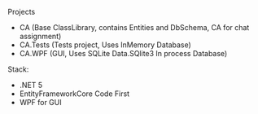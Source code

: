 
Projects
* CA			(Base ClassLibrary, contains Entities and DbSchema, CA for chat assignment)
* CA.Tests 	(Tests project, Uses InMemory Database)
* CA.WPF		(GUI, Uses SQLite Data.SQlite3 In process Database)

Stack:
* .NET 5
* EntityFrameworkCore Code First
* WPF for GUI
